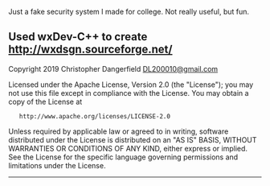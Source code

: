 Just a fake security system I made for college. Not really useful, but fun.

Used wxDev-C++ to create
http://wxdsgn.sourceforge.net/
----------------------------------------------------------------------------

   Copyright 2019 Christopher Dangerfield <DL200010@gmail.com>

   Licensed under the Apache License, Version 2.0 (the "License");
   you may not use this file except in compliance with the License.
   You may obtain a copy of the License at

       http://www.apache.org/licenses/LICENSE-2.0

   Unless required by applicable law or agreed to in writing, software
   distributed under the License is distributed on an "AS IS" BASIS,
   WITHOUT WARRANTIES OR CONDITIONS OF ANY KIND, either express or implied.
   See the License for the specific language governing permissions and
   limitations under the License.

----------------------------------------------------------------------------